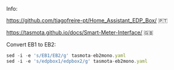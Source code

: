 Info:

https://github.com/tiagofreire-pt/Home_Assistant_EDP_Box/ 🇵🇹

https://tasmota.github.io/docs/Smart-Meter-Interface/ 🇬🇧

Convert EB1 to EB2:

```js
sed -i -e 's/EB1/EB2/g' tasmota-eb2mono.yaml
sed -i -e 's/edpbox1/edpbox2/g' tasmota-eb2mono.yaml
```

